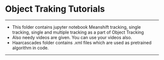 # Object Traking Tutorials
---

- This folder contains jupyter notebook Meanshift tracking, single tracking, single and multiple tracking as a part of Object Tracking
- Also needy videos are given. You can use your videos also.
- Haarcascades folder contains .xml files which are used as pretrained algorithm in code.

---
